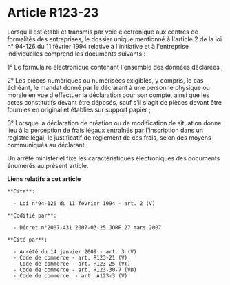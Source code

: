 # Article R123-23

Lorsqu'il est établi et transmis par voie électronique aux centres de formalités des entreprises, le dossier unique mentionné
à l'article 2 de la loi n° 94-126 du 11 février 1994 relative à l'initiative et à l'entreprise individuelles comprend les
documents suivants :

1° Le formulaire électronique contenant l'ensemble des données déclarées ;

2° Les pièces numériques ou numérisées exigibles, y compris, le cas échéant, le mandat donné par le déclarant à une personne
physique ou morale en vue d'effectuer la déclaration pour son compte, ainsi que les actes constitutifs devant être déposés,
sauf s'il s'agit de pièces devant être fournies en original et établies sur support papier ;

3° Lorsque la déclaration de création ou de modification de situation donne lieu à la perception de frais légaux entraînés
par l'inscription dans un registre légal, le justificatif de règlement de ces frais, selon des moyens communiqués au
déclarant.

Un arrêté ministériel fixe les caractéristiques électroniques des documents énumérés au présent article.

**Liens relatifs à cet article**

	**Cite**:

	  - Loi n°94-126 du 11 février 1994 - art. 2 (V)

	**Codifié par**:

	  - Décret n°2007-431 2007-03-25 JORF 27 mars 2007

	**Cité par**:

	  - Arrêté du 14 janvier 2009 - art. 3 (V)
	  - Code de commerce - art. R123-21 (V)
	  - Code de commerce - art. R123-25 (VT)
	  - Code de commerce - art. R123-30-7 (VD)
	  - Code de commerce. - art. A123-3 (V)
